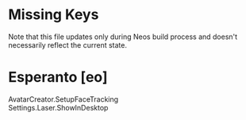 # Missing Keys
Note that this file updates only during Neos build process and doesn't necessarily reflect the current state.

# Esperanto [eo]
AvatarCreator.SetupFaceTracking  
Settings.Laser.ShowInDesktop  

